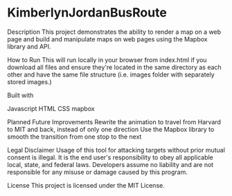 # KimberlynJordanBusRoute
Description
This project demonstrates the ability to render a map on a web page and build and manipulate maps on web pages using the Mapbox library and API.

How to Run
This will run locally in your browser from index.html if you download all files and ensure they're located in the same directory as each other and have the same file structure (i.e. images folder with separately stored images.)

Built with

Javascript
HTML
CSS
mapbox

Planned Future Improvements
Rewrite the animation to travel from Harvard to MIT and back, instead of only one direction
Use the Mapbox library to smooth the transition from one stop to the next

Legal Disclaimer
Usage of this tool for attacking targets without prior mutual consent is illegal. It is the end user's responsibility to obey all applicable local, state, and federal laws. Developers assume no liability and are not responsible for any misuse or damage caused by this program.

License
This project is licensed under the MIT License.
